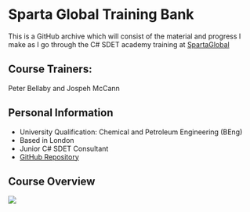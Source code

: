 # **Sparta Global Training Bank**
This is a GitHub archive which will consist of the material and progress I make as I go through the C# SDET academy training
at [SpartaGlobal](https://www.spartaglobal.com/)

## Course Trainers:
Peter Bellaby and Jospeh McCann

## Personal Information
- University Qualification: Chemical and Petroleum Engineering (BEng)
- Based in London
- Junior C# SDET Consultant
- [GitHub Repository](https://github.com/Faisalk175/Engineering134.git)

## Course Overview
<img src="https://customerspartaglobal--c.documentforce.com/sfc/dist/version/renditionDownload?rendition=SVGZ&versionId=0683Y00000KXyoA&operationContext=DELIVERY&contentId=05T3Y00001AA0hD&page=0&d=/a/3Y000000Qpog/jQdwqE_u2ThhydePVzcyNUzHKxjlqIb_9ldLM1ctStI&oid=00D1t000000wJJg&dpt=null&viewId=">




